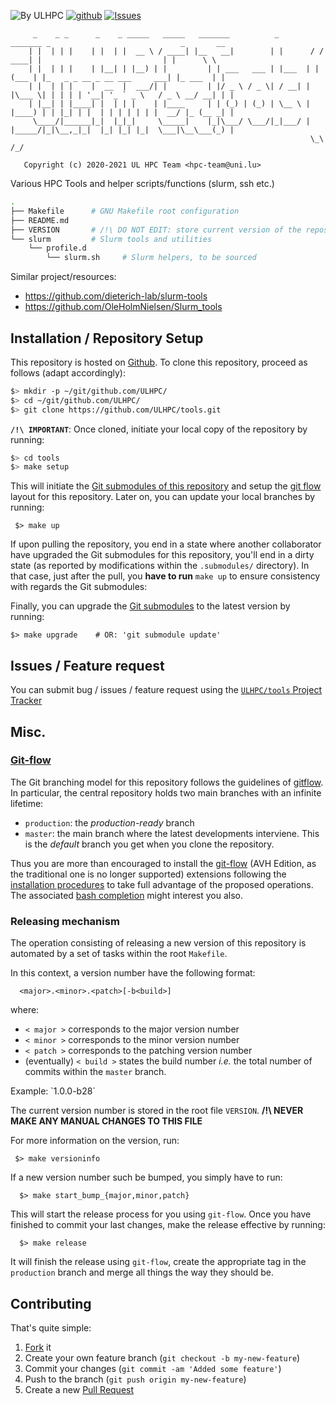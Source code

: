 ![By ULHPC](https://img.shields.io/badge/by-ULHPC-blue.svg) [![github](https://img.shields.io/badge/git-github-lightgray.svg)](https://github.com/ULHPC/tools) [![Issues](https://img.shields.io/badge/issues-github-green.svg)](https://github.com/ULHPC/tools/issues)

         _    _ _      _    _ _____   _____   _______          _        _______ _                             _       __
        | |  | | |    | |  | |  __ \ / ____| |__   __|        | |      / / ____| |                           | |      \ \
        | |  | | |    | |__| | |__) | |         | | ___   ___ | |___  | | (___ | |_   _ _ __ _ __ ___     ___| |_ ___  | |
        | |  | | |    |  __  |  ___/| |         | |/ _ \ / _ \| / __| | |\___ \| | | | | '__| '_ ` _ \   / _ \ __/ __| | |
        | |__| | |____| |  | | |    | |____     | | (_) | (_) | \__ \ | |____) | | |_| | |  | | | | | | |  __/ |_ (__ _| |
         \____/|______|_|  |_|_|     \_____|    |_|\___/ \___/|_|___/ | |_____/|_|\__,_|_|  |_| |_| |_|  \___|\__\___(_) |
                                                                       \_\                                            /_/

       Copyright (c) 2020-2021 UL HPC Team <hpc-team@uni.lu>

Various HPC Tools and helper scripts/functions (slurm, ssh etc.)

```bash
.
├── Makefile      # GNU Makefile root configuration
├── README.md
├── VERSION       # /!\ DO NOT EDIT: store current version of the repository
└── slurm         # Slurm tools and utilities
    └── profile.d
        └── slurm.sh     # Slurm helpers, to be sourced
```

Similar project/resources:

* <https://github.com/dieterich-lab/slurm-tools>
* <https://github.com/OleHolmNielsen/Slurm_tools>





## Installation / Repository Setup

This repository is hosted on [Github](https://github.com/ULHPC/tools).
To clone this repository, proceed as follows (adapt accordingly):

```bash
$> mkdir -p ~/git/github.com/ULHPC/
$> cd ~/git/github.com/ULHPC/
$> git clone https://github.com/ULHPC/tools.git
```

**`/!\ IMPORTANT`**: Once cloned, initiate your local copy of the repository by running:

```bash
$> cd tools
$> make setup
```

This will initiate the [Git submodules of this repository](.gitmodules) and setup the [git flow](https://www.atlassian.com/git/tutorials/comparing-workflows/gitflow-workflow) layout for this repository. Later on, you can update your local branches by running:

     $> make up

If upon pulling the repository, you end in a state where another collaborator have upgraded the Git submodules for this repository, you'll end in a dirty state (as reported by modifications within the `.submodules/` directory). In that case, just after the pull, you **have to run** `make up` to ensure consistency with regards the Git submodules:

Finally, you can upgrade the [Git submodules](.gitmodules) to the latest version by running:

    $> make upgrade    # OR: 'git submodule update'

## Issues / Feature request

You can submit bug / issues / feature request using the [`ULHPC/tools` Project Tracker](https://github.com/ULHPC/tools/issues)

## Misc.

### [Git-flow](https://github.com/petervanderdoes/gitflow-avh)

The Git branching model for this repository follows the guidelines of
[gitflow](http://nvie.com/posts/a-successful-git-branching-model/).
In particular, the central repository holds two main branches with an infinite lifetime:

* `production`: the *production-ready* branch
* `master`: the main branch where the latest developments interviene. This is the *default* branch you get when you clone the repository.

Thus you are more than encouraged to install the [git-flow](https://github.com/petervanderdoes/gitflow-avh) (AVH Edition, as the traditional one is no longer supported) extensions following the [installation procedures](https://github.com/petervanderdoes/gitflow-avh/wiki/Installation) to take full advantage of the proposed operations. The associated [bash completion](https://github.com/bobthecow/git-flow-completion) might interest you also.

### Releasing mechanism

The operation consisting of releasing a new version of this repository is automated by a set of tasks within the root `Makefile`.

In this context, a version number have the following format:

      <major>.<minor>.<patch>[-b<build>]

where:

* `< major >` corresponds to the major version number
* `< minor >` corresponds to the minor version number
* `< patch >` corresponds to the patching version number
* (eventually) `< build >` states the build number _i.e._ the total number of commits within the `master` branch.

Example: \`1.0.0-b28\`

The current version number is stored in the root file `VERSION`. __/!\ NEVER MAKE ANY MANUAL CHANGES TO THIS FILE__

For more information on the version, run:

     $> make versioninfo

If a new version number such be bumped, you simply have to run:

      $> make start_bump_{major,minor,patch}

This will start the release process for you using `git-flow`.
Once you have finished to commit your last changes, make the release effective by running:

      $> make release

It will finish the release using `git-flow`, create the appropriate tag in the `production` branch and merge all things the way they should be.

## Contributing

That's quite simple:

1. [Fork](https://help.github.com/articles/fork-a-repo/) it
2. Create your own feature branch (`git checkout -b my-new-feature`)
3. Commit your changes (`git commit -am 'Added some feature'`)
4. Push to the branch (`git push origin my-new-feature`)
5. Create a new [Pull Request](https://help.github.com/articles/using-pull-requests/)
